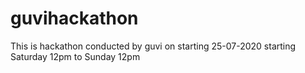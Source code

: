 # guvihackathon
This is hackathon conducted by guvi on starting 25-07-2020 starting Saturday 12pm to Sunday 12pm
